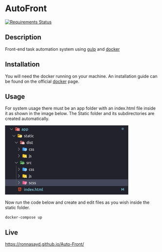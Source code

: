 # AutoFront

[![Requirements Status](https://requires.io/github/Ronnasayd/Auto-Front/requirements.svg?branch=master)](https://requires.io/github/Ronnasayd/Auto-Front/requirements/?branch=master)

## Description

Front-end task automation system using [gulp](https://gulpjs.com/) and [docker](https://www.docker.com/)

## Installation

You will need the docker running on your machine. An installation guide can be found on the official [docker](https://docs.docker.com/install/) page.

## Usage

For system usage there must be an app folder with an index.html file inside it as shown in the image below. The Static folder and its subdirectories are created automatically.

![](https://github.com/Ronnasayd/Auto-Front/blob/master/images/tree.png)

Now run the code below and create and edit files as you wish inside the static folder.

`docker-compose up`

## Live

https://ronnasayd.github.io/Auto-Front/
